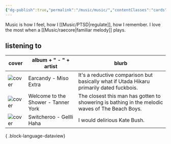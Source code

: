 ```yaml
---
{"dg-publish":true,"permalink":"/music/music/","contentClasses":"cards"}
---
```


Music is how I feel, how I [[Music/PTSD\|regulate]], how I remember. I love the most when a [[Music/raecore\|familiar melody]] plays. 


## listening to 

| cover                                                  | album +  " - " + artist             | blurb                                                                                           |
| ------------------------------------------------------ | ----------------------------------- | ----------------------------------------------------------------------------------------------- |
| ![cover](https://f4.bcbits.com/img/a2111807728_10.jpg) | Earcandy - Miso Extra               | It's a reductive comparison but basically what if Utada Hikaru primarily dated fuckbois.        |
| ![cover](https://f4.bcbits.com/img/a2554647118_16.jpg) | Welcome to the Shower - Tanner York | The closest this man has gotten to showering is bathing in the melodic waves of The Beach Boys. |
| ![cover](https://f4.bcbits.com/img/a0701366582_16.jpg) | Switcheroo - Gellli Haha            | I would delirious Kate Bush.                                                                    |

{ .block-language-dataview}

